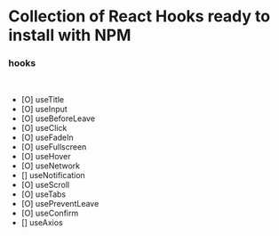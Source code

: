 # Collection of React Hooks ready to install with NPM

### hooks

<br>

- [O] useTitle
- [O] useInput
- [O] useBeforeLeave
- [O] useClick
- [O] useFadeIn
- [O] useFullscreen
- [O] useHover
- [O] useNetwork
- [] useNotification
- [O] useScroll
- [O] useTabs
- [O] usePreventLeave
- [O] useConfirm
- [] useAxios

